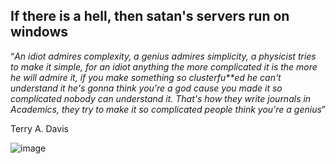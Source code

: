 ## If there is a hell, then satan's servers run on windows 

“*An idiot admires complexity, a genius admires simplicity, a physicist tries to make it simple, for an idiot anything the more complicated it is the more he will admire it, if you make something so clusterfu**ed he can't understand it he's gonna think you're a god cause you made it so complicated nobody can understand it. That's how they write journals in Academics, they try to make it so complicated people think you're a genius*”

Terry A. Davis

![image](https://github.com/boprr/boprr/assets/85123713/d9d3048e-f147-4538-b091-67f37b06c85a)
